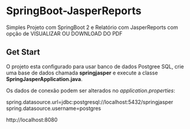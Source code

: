 # SpringBoot-JasperReports
Simples Projeto com SpringBoot 2 e Relatório com JasperReports com opção de VISUALIZAR OU DOWNLOAD DO PDF

## Get Start

O projeto esta configurado para usar banco de dados Postgree SQL,
crie uma base de dados chamada 
**springjasper** e 
execute a classe 
**SpringJasperApplication.java**.


Os dados de conexão podem ser alterados no *application.properties*: 

spring.datasource.url=jdbc:postgresql://localhost:5432/springjasper
spring.datasource.username=postgres

http://localhost:8080